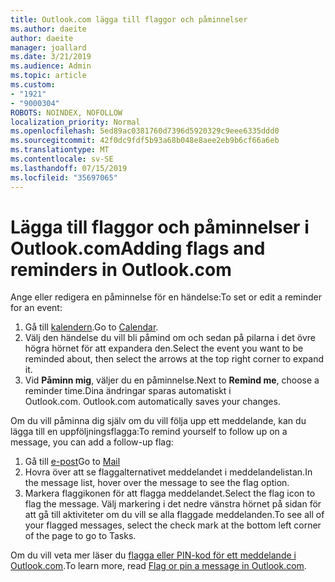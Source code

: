 ```yaml
---
title: Outlook.com lägga till flaggor och påminnelser
ms.author: daeite
author: daeite
manager: joallard
ms.date: 3/21/2019
ms.audience: Admin
ms.topic: article
ms.custom:
- "1921"
- "9000304"
ROBOTS: NOINDEX, NOFOLLOW
localization_priority: Normal
ms.openlocfilehash: 5ed89ac0381760d7396d5920329c9eee6335ddd0
ms.sourcegitcommit: 42f0dc9fdf5b93a68b048e8aee2eb9b6cf66a6eb
ms.translationtype: MT
ms.contentlocale: sv-SE
ms.lasthandoff: 07/15/2019
ms.locfileid: "35697065"
---
```

# <a name="adding-flags-and-reminders-in-outlookcom"></a><span data-ttu-id="962d5-102">Lägga till flaggor och påminnelser i Outlook.com</span><span class="sxs-lookup"><span data-stu-id="962d5-102">Adding flags and reminders in Outlook.com</span></span>

<span data-ttu-id="962d5-103">Ange eller redigera en påminnelse för en händelse:</span><span class="sxs-lookup"><span data-stu-id="962d5-103">To set or edit a reminder for an event:</span></span>

1. <span data-ttu-id="962d5-104">Gå till [kalendern](https://outlook.live.com/calendar/).</span><span class="sxs-lookup"><span data-stu-id="962d5-104">Go to [Calendar](https://outlook.live.com/calendar/).</span></span>
1. <span data-ttu-id="962d5-105">Välj den händelse du vill bli påmind om och sedan på pilarna i det övre högra hörnet för att expandera den.</span><span class="sxs-lookup"><span data-stu-id="962d5-105">Select the event you want to be reminded about, then select the arrows at the top right corner to expand it.</span></span>
1. <span data-ttu-id="962d5-106">Vid **Påminn mig**, väljer du en påminnelse.</span><span class="sxs-lookup"><span data-stu-id="962d5-106">Next to **Remind me**, choose a reminder time.</span></span><span data-ttu-id="962d5-107">Dina ändringar sparas automatiskt i Outlook.com.</span><span class="sxs-lookup"><span data-stu-id="962d5-107"> Outlook.com automatically saves your changes.</span></span>

<span data-ttu-id="962d5-108">Om du vill påminna dig själv om du vill följa upp ett meddelande, kan du lägga till en uppföljningsflagga:</span><span class="sxs-lookup"><span data-stu-id="962d5-108">To remind yourself to follow up on a message, you can add a follow-up flag:</span></span>

1. <span data-ttu-id="962d5-109">Gå till [e-post](https://outlook.live.com/mail/)</span><span class="sxs-lookup"><span data-stu-id="962d5-109">Go to [Mail](https://outlook.live.com/mail/)</span></span>
1. <span data-ttu-id="962d5-110">Hovra över att se flaggalternativet meddelandet i meddelandelistan.</span><span class="sxs-lookup"><span data-stu-id="962d5-110">In the message list, hover over the message to see the flag option.</span></span>
1. <span data-ttu-id="962d5-111">Markera flaggikonen för att flagga meddelandet.</span><span class="sxs-lookup"><span data-stu-id="962d5-111">Select the flag icon to flag the message.</span></span> <span data-ttu-id="962d5-112">Välj markering i det nedre vänstra hörnet på sidan för att gå till aktiviteter om du vill se alla flaggade meddelanden.</span><span class="sxs-lookup"><span data-stu-id="962d5-112">To see all of your flagged messages, select the check mark at the bottom left corner of the page to go to Tasks.</span></span>
 
<span data-ttu-id="962d5-113">Om du vill veta mer läser du [flagga eller PIN-kod för ett meddelande i Outlook.com](https://support.office.com/article/8e911e69-30d6-4cc8-8c71-a1163560618a?wt.mc_id=Office_Outlook_com_Alchemy).</span><span class="sxs-lookup"><span data-stu-id="962d5-113">To learn more, read [Flag or pin a message in Outlook.com](https://support.office.com/article/8e911e69-30d6-4cc8-8c71-a1163560618a?wt.mc_id=Office_Outlook_com_Alchemy).</span></span>
